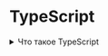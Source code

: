# TypeScript

<details>
    <summary>Что такое TypeScript</summary>

_**TypeScript**_:  это язык программирования, который является расширением языка JavaScript, разработанный и поддерживаемый компанией Microsoft. TypeScript предоставляет статическую типизацию, что означает, что вы можете указывать типы переменных, параметров функций, возвращаемых значений и других элементов кода. Это помогает обнаруживать ошибки на этапе компиляции, что облегчает разработку и поддержку крупных приложений.

TypeScript компилируется в обычный JavaScript, поэтому его код может быть выполнен в любом современном браузере или на сервере, который поддерживает JavaScript.

_**Основные преимущества TypeScript**_:

_**Статическая типизация**_: Обнаружение ошибок на этапе компиляции и улучшение автодокументации кода.

_**Улучшенная поддержка IDE**_: TypeScript интегрирован с многими современными IDE, что упрощает разработку и рефакторинг кода.

_**Легкость масштабирования**_: Статическая типизация делает код более предсказуемым и легче поддерживаемым, особенно в крупных проектах.

_**Совместимость с JavaScript**_: TypeScript совместим с существующим JavaScript кодом, что позволяет постепенно внедрять его в проекты.

_**Расширенный функционал**_: TypeScript предлагает дополнительные возможности, такие как интерфейсы, перечисления, декораторы и т.д., что делает разработку более удобной и эффективной.

</details>
